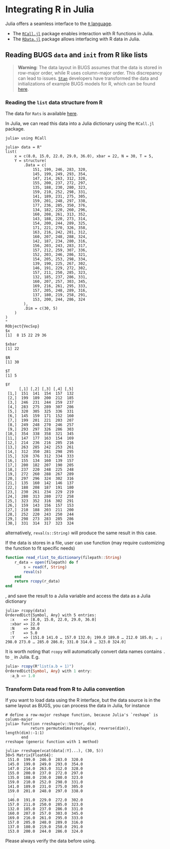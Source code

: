 # Integrating R in Julia

Julia offers a seamless interface to the [`R` language](https://www.r-project.org/about.html).

- The [`RCall.jl`](https://github.com/JuliaInterop/RCall.jl) package enables interaction with R functions in Julia.
- The [`RData.jl`](https://github.com/JuliaData/RData.jl) package allows interfacing with R data in Julia.

## Reading BUGS `data` and `init` from R like lists
>
> **Warning**: The data layout in BUGS assumes that the data is stored in row-major order, while R uses column-major order. This discrepancy can lead to issues. [`Stan`](https://mc-stan.org/) developers have transformed the data and initializations of example BUGS models for R, which can be found [here](https://github.com/stan-dev/example-models/tree/master/bugs_examples).

### Reading the `list` data structure from R

The data for `Rats` is available [here](https://chjackson.github.io/openbugsdoc/Examples/Ratsdata.html).

In Julia, we can read this data into a Julia dictionary using the `RCall.jl` package.

```julia-repl
julia> using RCall

julia> data = R"
list(
    x = c(8.0, 15.0, 22.0, 29.0, 36.0), xbar = 22, N = 30, T = 5,
    Y = structure(
        .Data = c(
            151, 199, 246, 283, 320,
            145, 199, 249, 293, 354,
            147, 214, 263, 312, 328,
            155, 200, 237, 272, 297,
            135, 188, 230, 280, 323,
            159, 210, 252, 298, 331,
            141, 189, 231, 275, 305,
            159, 201, 248, 297, 338,
            177, 236, 285, 350, 376,
            134, 182, 220, 260, 296,
            160, 208, 261, 313, 352,
            143, 188, 220, 273, 314,
            154, 200, 244, 289, 325,
            171, 221, 270, 326, 358,
            163, 216, 242, 281, 312,
            160, 207, 248, 288, 324,
            142, 187, 234, 280, 316,
            156, 203, 243, 283, 317,
            157, 212, 259, 307, 336,
            152, 203, 246, 286, 321,
            154, 205, 253, 298, 334,
            139, 190, 225, 267, 302,
            146, 191, 229, 272, 302,
            157, 211, 250, 285, 323,
            132, 185, 237, 286, 331,
            160, 207, 257, 303, 345,
            169, 216, 261, 295, 333,
            157, 205, 248, 289, 316,
            137, 180, 219, 258, 291,
            153, 200, 244, 286, 324
        ),
        .Dim = c(30, 5)
    )
)
"
RObject{VecSxp}
$x
[1]  8 15 22 29 36

$xbar
[1] 22

$N
[1] 30

$T
[1] 5

$Y
      [,1] [,2] [,3] [,4] [,5]
 [1,]  151  141  154  157  132
 [2,]  199  189  200  212  185
 [3,]  246  231  244  259  237
 [4,]  283  275  289  307  286
 [5,]  320  305  325  336  331
 [6,]  145  159  171  152  160
 [7,]  199  201  221  203  207
 [8,]  249  248  270  246  257
 [9,]  293  297  326  286  303
[10,]  354  338  358  321  345
[11,]  147  177  163  154  169
[12,]  214  236  216  205  216
[13,]  263  285  242  253  261
[14,]  312  350  281  298  295
[15,]  328  376  312  334  333
[16,]  155  134  160  139  157
[17,]  200  182  207  190  205
[18,]  237  220  248  225  248
[19,]  272  260  288  267  289
[20,]  297  296  324  302  316
[21,]  135  160  142  146  137
[22,]  188  208  187  191  180
[23,]  230  261  234  229  219
[24,]  280  313  280  272  258
[25,]  323  352  316  302  291
[26,]  159  143  156  157  153
[27,]  210  188  203  211  200
[28,]  252  220  243  250  244
[29,]  298  273  283  285  286
[30,]  331  314  317  323  324
```

alternatively, `reval(s::String)` will produce the same result in this case.

If the data is stores in a file, user can use function (may require customizing the function to fit specific needs)

```julia
function read_rlist_to_dictionary(filepath::String)
    r_data = open(filepath) do f
        s = read(f, String)
        reval(s)
    end
    return rcopy(r_data)
end
```

, and save the result to a Julia variable and access the data as a Julia dictionary

```julia-repl
julia> rcopy(data)
OrderedDict{Symbol, Any} with 5 entries:
  :x    => [8.0, 15.0, 22.0, 29.0, 36.0]
  :xbar => 22.0
  :N    => 30.0
  :T    => 5.0
  :Y    => [151.0 141.0 … 157.0 132.0; 199.0 189.0 … 212.0 185.0; … ; 298.0 273.0 … 285.0 286.0; 331.0 314.0 … 323.0 324.0]
```

It is worth noting that `rcopy` will automatically convert data names contains `.` to `_` in Julia. E.g.

```julia
julia> rcopy(R"list(a.b = 1)")
OrderedDict{Symbol, Any} with 1 entry:
  :a_b => 1.0
```

### Transform Data read from R to Julia convention

If you want to load data using the R interface, but the data source is in the same layout as BUGS, you can process the data in Julia, for instance

```julia-repl
# define a row-major reshape function, because Julia's `reshape` is column-major
julia> function rreshape(v::Vector, dim)
           return permutedims(reshape(v, reverse(dim)), length(dim):-1:1)
       end   
rreshape (generic function with 1 method)

julia> rreshape(vcat(data[:Y]...), (30, 5))
30×5 Matrix{Float64}:
 151.0  199.0  246.0  283.0  320.0
 145.0  199.0  249.0  293.0  354.0
 147.0  214.0  263.0  312.0  328.0
 155.0  200.0  237.0  272.0  297.0
 135.0  188.0  230.0  280.0  323.0
 159.0  210.0  252.0  298.0  331.0
 141.0  189.0  231.0  275.0  305.0
 159.0  201.0  248.0  297.0  338.0
   ⋮                         
 146.0  191.0  229.0  272.0  302.0
 157.0  211.0  250.0  285.0  323.0
 132.0  185.0  237.0  286.0  331.0
 160.0  207.0  257.0  303.0  345.0
 169.0  216.0  261.0  295.0  333.0
 157.0  205.0  248.0  289.0  316.0
 137.0  180.0  219.0  258.0  291.0
 153.0  200.0  244.0  286.0  324.0
```

Please always verify the data before using.
